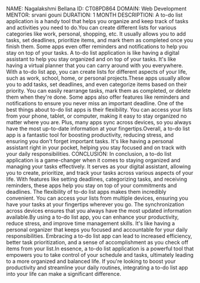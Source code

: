 NAME: Nagalakshmi Bellana
ID: CT08PD864 
DOMAIN: Web Development
MENTOR: srvani gouni
DURATION: 1 MONTH
DESCRIPTION:
        A to-do list application is a handy tool that helps you organize and keep track of tasks and activities you need to do.You can create different lists for various categories like work, personal, shopping, etc. 
It usually allows you to add tasks, set deadlines, prioritize items, and mark them as completed once you finish them. Some apps even offer reminders and notifications to help you stay on top of your tasks. 
         A to-do list application is like having a digital assistant to help you stay organized and on top of your tasks. It's like having a virtual planner that you can carry around with you everywhere. With a to-do
list app, you can create lists for different aspects of your life, such as work, school, home, or personal projects.These apps usually allow you to add tasks, set deadlines, and even categorize items based on their
priority. You can easily rearrange tasks, mark them as completed, or delete them when they're done. Some apps also offer features like reminders and notifications to ensure you never miss an important deadline.
One of the best things about to-do list apps is their flexibility. You can access your lists from your phone, tablet, or computer, making it easy to stay organized no matter where you are. Plus, many apps sync across
devices, so you always have the most up-to-date information at your fingertips.Overall, a to-do list app is a fantastic tool for boosting productivity, reducing stress, and ensuring you don't forget important tasks.
It's like having a personal assistant right in your pocket, helping you stay focused and on track with your daily responsibilities. 
CONCLUSION:
       In conclusion, a to-do list application is a game-changer when it comes to staying organized and managing your tasks effectively. It serves as your digital assistant, allowing you to create, prioritize,
and track your tasks across various aspects of your life. With features like setting deadlines, categorizing tasks, and receiving reminders, these apps help you stay on top of your commitments and deadlines.
The flexibility of to-do list apps makes them incredibly convenient. You can access your lists from multiple devices, ensuring you have your tasks at your fingertips wherever you go. The synchronization across
devices ensures that you always have the most updated information available.By using a to-do list app, you can enhance your productivity, reduce stress, and improve time management skills. It's like having a
personal organizer that keeps you focused and accountable for your daily responsibilities. Embracing a to-do list app can lead to increased efficiency, better task prioritization, and a sense of accomplishment as
you check off items from your list.In essence, a to-do list application is a powerful tool that empowers you to take control of your schedule and tasks, ultimately leading to a more organized and balanced life. 
If you're looking to boost your productivity and streamline your daily routines, integrating a to-do list app into your life can make a significant difference. 
